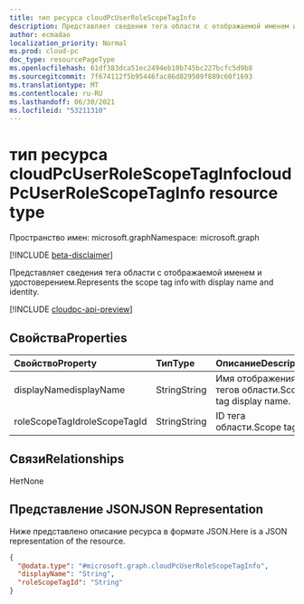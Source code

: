 ```yaml
---
title: тип ресурса cloudPcUserRoleScopeTagInfo
description: Представляет сведения тега области с отображаемой именем и удостоверением.
author: ecmadao
localization_priority: Normal
ms.prod: cloud-pc
doc_type: resourcePageType
ms.openlocfilehash: 61df383dca51ec2494eb10b745bc227bcfc5d9b8
ms.sourcegitcommit: 7f674112f5b95446fac86d829509f889c60f1693
ms.translationtype: MT
ms.contentlocale: ru-RU
ms.lasthandoff: 06/30/2021
ms.locfileid: "53211310"
---
```

# <a name="cloudpcuserrolescopetaginfo-resource-type"></a><span data-ttu-id="32521-103">тип ресурса cloudPcUserRoleScopeTagInfo</span><span class="sxs-lookup"><span data-stu-id="32521-103">cloudPcUserRoleScopeTagInfo resource type</span></span>

<span data-ttu-id="32521-104">Пространство имен: microsoft.graph</span><span class="sxs-lookup"><span data-stu-id="32521-104">Namespace: microsoft.graph</span></span>

[!INCLUDE [beta-disclaimer](../../includes/beta-disclaimer.md)]

<span data-ttu-id="32521-105">Представляет сведения тега области с отображаемой именем и удостоверением.</span><span class="sxs-lookup"><span data-stu-id="32521-105">Represents the scope tag info with display name and identity.</span></span>

[!INCLUDE [cloudpc-api-preview](../../includes/cloudpc-api-preview.md)]

## <a name="properties"></a><span data-ttu-id="32521-106">Свойства</span><span class="sxs-lookup"><span data-stu-id="32521-106">Properties</span></span>
|<span data-ttu-id="32521-107">Свойство</span><span class="sxs-lookup"><span data-stu-id="32521-107">Property</span></span>|<span data-ttu-id="32521-108">Тип</span><span class="sxs-lookup"><span data-stu-id="32521-108">Type</span></span>|<span data-ttu-id="32521-109">Описание</span><span class="sxs-lookup"><span data-stu-id="32521-109">Description</span></span>|
|:---|:---|:---|
|<span data-ttu-id="32521-110">displayName</span><span class="sxs-lookup"><span data-stu-id="32521-110">displayName</span></span>|<span data-ttu-id="32521-111">String</span><span class="sxs-lookup"><span data-stu-id="32521-111">String</span></span>|<span data-ttu-id="32521-112">Имя отображения тегов области.</span><span class="sxs-lookup"><span data-stu-id="32521-112">Scope tag display name.</span></span>|
|<span data-ttu-id="32521-113">roleScopeTagId</span><span class="sxs-lookup"><span data-stu-id="32521-113">roleScopeTagId</span></span>|<span data-ttu-id="32521-114">String</span><span class="sxs-lookup"><span data-stu-id="32521-114">String</span></span>|<span data-ttu-id="32521-115">ID тега области.</span><span class="sxs-lookup"><span data-stu-id="32521-115">Scope tag ID.</span></span>|

## <a name="relationships"></a><span data-ttu-id="32521-116">Связи</span><span class="sxs-lookup"><span data-stu-id="32521-116">Relationships</span></span>

<span data-ttu-id="32521-117">Нет</span><span class="sxs-lookup"><span data-stu-id="32521-117">None</span></span>

## <a name="json-representation"></a><span data-ttu-id="32521-118">Представление JSON</span><span class="sxs-lookup"><span data-stu-id="32521-118">JSON Representation</span></span>
<span data-ttu-id="32521-119">Ниже представлено описание ресурса в формате JSON.</span><span class="sxs-lookup"><span data-stu-id="32521-119">Here is a JSON representation of the resource.</span></span>
<!-- {
  "blockType": "resource",
  "@odata.type": "microsoft.graph.cloudPcUserRoleScopeTagInfo"
}
-->
``` json
{
  "@odata.type": "#microsoft.graph.cloudPcUserRoleScopeTagInfo",
  "displayName": "String",
  "roleScopeTagId": "String"
}
```